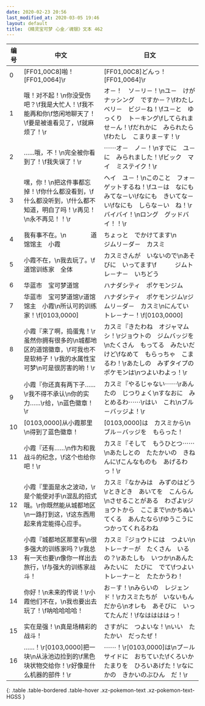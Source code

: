 ```yaml
---
date: 2020-02-23 20:56
last_modified_at: 2020-03-05 19:46
layout: default
title: 《精灵宝可梦 心金／魂银》文本 462
---
```

| 编号 | 中文 | 日文 |
| ---- | ---- | ---- |
| 0 | [FF01,00C8]啪！[FF01,0064]\r | [FF01,00C8]どんっ！[FF01,0064]\r |
| 1 | 哦！对不起！\n你没受伤吧？\f我是大忙人！\f我不能再和你\f悠闲地聊天了！\f要是被谁看见了，\f就麻烦了！\r | オ－！　ソ－リ－！\nユ－　けが　ナッシング　ですか－？\fわたし　ベリ－　ビジ－ね！\fユ－と　ゆっくり　ト－キング\fしてられませ－ん！\fだれかに　みられたら\fわたし　こまりま－す！\r |
| 2 | ……哦，不！\n完全被你看到了！\f我失误了！\r | ⋯⋯オ－　ノ－！\nすでに　ユ－に　みられました！\fビック　マイ　ミステイク！\r |
| 3 | 嘿，你！\n把这件事都忘掉！\f你什么都没看到，\f什么都没听到，\f什么都不知道，明白了吗！\r再见！\n永不再见！！\r | ヘイ　ユ－！\nこのこと　フォ－ゲットするね！\fユ－は　なにも　みてな－い\fなにも　きいてな－い\fなにも　しらな－い　ね！\rバイバイ！\nロング　グッドバイ！！\r |
| 4 | 我有事不在。\n　　　　道馆馆主　小霞 | ちょっと　でかけてます\n　　　　ジムリ－ダ－　カスミ |
| 5 | 小霞不在，\n我去玩了。\f　　　　道馆训练家　全体 | カスミさんが　いないので\nあそびに　いってます\f　　　ジムトレ－ナ－　いちどう |
| 6 | 华蓝市　宝可梦道馆 | ハナダシティ　ポケモンジム |
| 7 | 华蓝市　宝可梦道馆\r道馆馆主　小霞\n所认可的训练家！\f[0103,0000] | ハナダシティ　ポケモンジム\rジムリ－ダ－　カスミ\nにんてい　トレ－ナ－！\f[0103,0000] |
| 8 | 小霞『来了啊，捣蛋鬼！\r虽然你拥有很多的\n城都地区的道馆徽章，\f可我也不是软柿子！\r我的水属性宝可梦\n可是很厉害的哟！\r | カスミ『きたわね　オジャマムシ！\rジョウトの　ジムバッジを\nたくさん　もってる　みたいだけど\fなめて　もらっちゃ　こまるわ！\rあたしの　みずタイプの　ポケモンは\nつよいわよっ！\r |
| 9 | 小霞『你还真有两下子……\r我不得不承认\n你的实力……\r给，\n蓝色徽章！\r | カスミ『やるじゃない⋯⋯\rあんたの　じつりょく\nすなおに　みとめるわ⋯⋯\rはい　これ\nブル－バッジよ！\r |
| 10 | [0103,0000]从小霞那里\n得到了蓝色徽章！ | [0103,0000]は　カスミから\nブル－バッジを　もらった！ |
| 11 | 小霞『还有……\n作为和我战斗的纪念，\f这个也给你吧！\r | カスミ『そして　もうひとつ⋯⋯\nあたしとの　たたかいの　きねんに\fこんなものも　あげるわっ！\r |
| 12 | 小霞『里面是水之波动，\r是个能使对手\n混乱的招式哦。\r你既然能从城都地区\n一路打到这，\f这东西用起来肯定能得心应手。 | カスミ『なかみは　みずのはどう\rときどき　あいてを　こんらん\nさせることがある　わざよ\rジョウトから　ここまで\nかちぬいてくる　あんたなら\fゆうこうに　つかってくれるわね |
| 13 | 小霞『城都地区那里有\n很多强大的训练家吗？\r我总有一天也要\n像你一样出去旅行，\f与强大的训练家战斗！ | カスミ『ジョウトには　つよい\nトレ－ナ－が　たくさん　いるの？\rあたしも　いつか\nあんた　みたいに　たびに　でて\fつよい　トレ－ナ－と　たたかうわ！ |
| 14 | 你好！\n未来的传说！\r小霞他们不在，\n我也要出去玩了！\f呐哈哈哈哈！ | お－す！\nみらいの　レジェンド！\rカスミたちが　いないもんだから\nオレも　あそびに　いってたんだ！\fなははははっ！ |
| 15 | 实在是强！\n真是场精彩的战斗！ | さすがに　つよいな！\nいい　たたかい　だったぜ！ |
| 16 | ……！\r[0103,0000]把一块\n从泳池边捡到的\f黑色块状物交给你！\r好像是什么机器的部件！\r | ⋯⋯！\r[0103,0000]は\nプ－ルサイドに　おちていた\fくろいかたまりを　ひろいあげた！\rなにかの　きかいのぶひん　だ！\r |
{: .table .table-bordered .table-hover .xz-pokemon-text .xz-pokemon-text-HGSS }